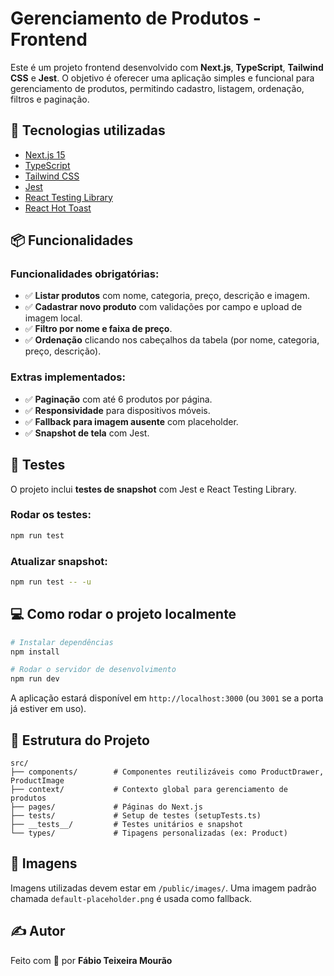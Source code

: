 # Gerenciamento de Produtos - Frontend

Este é um projeto frontend desenvolvido com **Next.js**, **TypeScript**, **Tailwind CSS** e **Jest**. O objetivo é oferecer uma aplicação simples e funcional para gerenciamento de produtos, permitindo cadastro, listagem, ordenação, filtros e paginação.

## 🚀 Tecnologias utilizadas

- [Next.js 15](https://nextjs.org/)
- [TypeScript](https://www.typescriptlang.org/)
- [Tailwind CSS](https://tailwindcss.com/)
- [Jest](https://jestjs.io/)
- [React Testing Library](https://testing-library.com/)
- [React Hot Toast](https://react-hot-toast.com/)

## 📦 Funcionalidades

### Funcionalidades obrigatórias:

- ✅ **Listar produtos** com nome, categoria, preço, descrição e imagem.
- ✅ **Cadastrar novo produto** com validações por campo e upload de imagem local.
- ✅ **Filtro por nome e faixa de preço**.
- ✅ **Ordenação** clicando nos cabeçalhos da tabela (por nome, categoria, preço, descrição).

### Extras implementados:

- ✅ **Paginação** com até 6 produtos por página.
- ✅ **Responsividade** para dispositivos móveis.
- ✅ **Fallback para imagem ausente** com placeholder.
- ✅ **Snapshot de tela** com Jest.

## 🧪 Testes

O projeto inclui **testes de snapshot** com Jest e React Testing Library.

### Rodar os testes:

```bash
npm run test
```

### Atualizar snapshot:

```bash
npm run test -- -u
```

## 💻 Como rodar o projeto localmente

```bash
# Instalar dependências
npm install

# Rodar o servidor de desenvolvimento
npm run dev
```

A aplicação estará disponível em `http://localhost:3000` (ou `3001` se a porta já estiver em uso).

## 📝 Estrutura do Projeto

```
src/
├── components/        # Componentes reutilizáveis como ProductDrawer, ProductImage
├── context/           # Contexto global para gerenciamento de produtos
├── pages/             # Páginas do Next.js
├── tests/             # Setup de testes (setupTests.ts)
├── __tests__/         # Testes unitários e snapshot
└── types/             # Tipagens personalizadas (ex: Product)
```

## 📁 Imagens

Imagens utilizadas devem estar em `/public/images/`. Uma imagem padrão chamada `default-placeholder.png` é usada como fallback.

## ✍️ Autor

Feito com 💙 por **Fábio Teixeira Mourão**